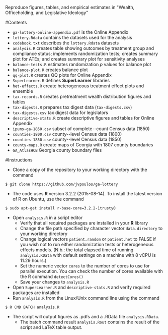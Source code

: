 Reproduce figures, tables, and empirical estimates in "Wealth, Officeholding, and Legislative Ideology"

#Contents
* `ga-lottery-online-appendix.pdf` is the Online Appendix
* `lottery.Rdata` contains the datasets used for the analysis 
* `codebook.txt` describes the `lottery.Rdata` datasets
* `analysis.R` creates table showing outcomes by treatment group and compliance status; implements randomization tests; creates summary plot for ATEs; and creates summary plot for sensitivity analyses 
* `balance-tests.R` estimates randomization *p* values for balance plot
* `balance-plot.R` creates balance plot
* `qq-plot.R` creates QQ plots for Online Appendix
* `SuperLearner.R` defines **SuperLearner** libraries
* `het-effects.R` create heterogeneous treatment effect plots and ensemble 
* `tax-records.R` creates pretreatment wealth distribution figures and tables
* `tax-digests.R` prepares tax digest data (`tax-digests.csv`) 
* `tax-digests.csv` tax digest data for legislators
* `descriptive-stats.R` create descriptive figures and tables for Online Appendix
* `ipums-ga-1850.csv` subset of complete--count Census data (1850)
* `counties-1800.csv` county--level Census data (1800)
* `counties-1850.csv` county--level Census data (1850)
* `county-maps.R` create maps of Georgia with 1807 county boundaries
* `GA_AtlasHCB` Georgia county boundary files

#Instructions
* Clone a copy of the repository to your working directory with the command
```
$ git clone https://github.com/jvpoulos/ga-lottery
```
* The code uses **R** version 3.2.2 (2015-08-14). To install the latest version of R on Ubuntu, use the command 
```
$ sudo apt-get install r-base-core=3.2.2-1trusty0
```
* Open `analysis.R` in a script editor
  * Verify that all required packages are installed in your **R** library
  * Change the file path specified by character vector `data.directory` to your working directory
  * Change logical vectors `patient.random` or `patient.het` to FALSE if you wish not to run either randomization tests or heterogeneous effects models. (N.b.: the total elapsed time of running `analysis.RData` with default settings on a machine with 8 vCPU is 11.29 hours.) 
  * Set the numeric vector `cores` to the number of cores to use for parallel execution. You can check the number of cores available with the R command `detectCores()`
  * Save your changes to `analysis.R`
* Open `SuperLearner.R` and `descriptive-stats.R` and verify required packages are installed
* Run `analysis.R` from the Linux/Unix command line using the command
```
$ R CMD BATCH analysis.R
```
* The script will output figures as .pdfs and a .RData file `analysis.RData`.
  * The batch command result `analysis.Rout` contains the result of the script and LaTeX table output.

